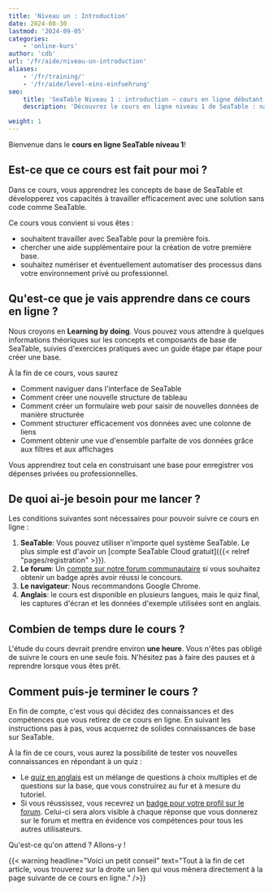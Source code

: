 ```yaml
---
title: 'Niveau un : Introduction'
date: 2024-08-30
lastmod: '2024-09-05'
categories:
    - 'online-kurs'
author: 'cdb'
url: '/fr/aide/niveau-un-introduction'
aliases:
    - '/fr/training/'
    - '/fr/aide/level-eins-einfuehrung'
seo:
    title: 'SeaTable Niveau 1 : introduction – cours en ligne débutant'
    description: 'Découvrez le cours en ligne niveau 1 de SeaTable : navigation, création de tableaux, formulaires, vues, quiz final pour évaluer vos acquis.'

weight: 1
---
```


Bienvenue dans le **cours en ligne SeaTable niveau 1**!

## Est-ce que ce cours est fait pour moi ?

Dans ce cours, vous apprendrez les concepts de base de SeaTable et développerez vos capacités à travailler efficacement avec une solution sans code comme SeaTable.

Ce cours vous convient si vous êtes :

- souhaitent travailler avec SeaTable pour la première fois.
- chercher une aide supplémentaire pour la création de votre première base.
- souhaitez numériser et éventuellement automatiser des processus dans votre environnement privé ou professionnel.

## Qu'est-ce que je vais apprendre dans ce cours en ligne ?

Nous croyons en **Learning by doing**. Vous pouvez vous attendre à quelques informations théoriques sur les concepts et composants de base de SeaTable, suivies d'exercices pratiques avec un guide étape par étape pour créer une base.

À la fin de ce cours, vous saurez

- Comment naviguer dans l'interface de SeaTable
- Comment créer une nouvelle structure de tableau
- Comment créer un formulaire web pour saisir de nouvelles données de manière structurée
- Comment structurer efficacement vos données avec une colonne de liens
- Comment obtenir une vue d'ensemble parfaite de vos données grâce aux filtres et aux affichages

Vous apprendrez tout cela en construisant une base pour enregistrer vos dépenses privées ou professionnelles.

## De quoi ai-je besoin pour me lancer ?

Les conditions suivantes sont nécessaires pour pouvoir suivre ce cours en ligne :

1. **SeaTable**: Vous pouvez utiliser n'importe quel système SeaTable. Le plus simple est d'avoir un [compte SeaTable Cloud gratuit]({{< relref "pages/registration" >}}).
2. **Le forum**: Un [compte sur notre forum communautaire](https://forum.seatable.com/) si vous souhaitez obtenir un badge après avoir réussi le concours.
3. **Le navigateur**: Nous recommandons Google Chrome.
4. **Anglais**: le cours est disponible en plusieurs langues, mais le quiz final, les captures d'écran et les données d'exemple utilisées sont en anglais.

## Combien de temps dure le cours ?

L'étude du cours devrait prendre environ **une heure**. Vous n'êtes pas obligé de suivre le cours en une seule fois. N'hésitez pas à faire des pauses et à reprendre lorsque vous êtes prêt.

## Comment puis-je terminer le cours ?

En fin de compte, c'est vous qui décidez des connaissances et des compétences que vous retirez de ce cours en ligne. En suivant les instructions pas à pas, vous acquerrez de solides connaissances de base sur SeaTable.

À la fin de ce cours, vous aurez la possibilité de tester vos nouvelles connaissances en répondant à un quiz :

- Le [quiz en anglais](https://tally.so/r/wk5BXr) est un mélange de questions à choix multiples et de questions sur la base, que vous construirez au fur et à mesure du tutoriel.
- Si vous réussissez, vous recevrez un [badge pour votre profil sur le forum](https://forum.seatable.com/badges/106/completed-seatable-course-level-1). Celui-ci sera alors visible à chaque réponse que vous donnerez sur le forum et mettra en évidence vos compétences pour tous les autres utilisateurs.

Qu'est-ce qu'on attend ? Allons-y !

{{< warning  headline="Voici un petit conseil"  text="Tout à la fin de cet article, vous trouverez sur la droite un lien qui vous mènera directement à la page suivante de ce cours en ligne." />}}
